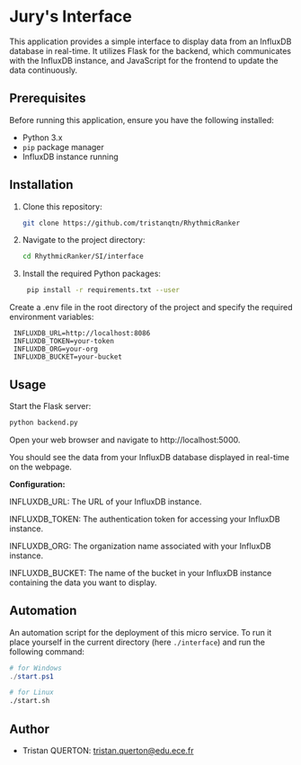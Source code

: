 # Jury's Interface

This application provides a simple interface to display data from an InfluxDB database in real-time. It utilizes Flask for the backend, which communicates with the InfluxDB instance, and JavaScript for the frontend to update the data continuously.

## Prerequisites

Before running this application, ensure you have the following installed:

- Python 3.x
- `pip` package manager
- InfluxDB instance running

## Installation

1. Clone this repository:

   ```bash
   git clone https://github.com/tristanqtn/RhythmicRanker
   ```

2. Navigate to the project directory:

   ```bash
   cd RhythmicRanker/SI/interface
   ```

3. Install the required Python packages:

   ```bash
    pip install -r requirements.txt --user
   ```

Create a .env file in the root directory of the project and specify the required environment variables:

```
 INFLUXDB_URL=http://localhost:8086
 INFLUXDB_TOKEN=your-token
 INFLUXDB_ORG=your-org
 INFLUXDB_BUCKET=your-bucket
```

## Usage

Start the Flask server:

```bash
python backend.py
```

Open your web browser and navigate to http://localhost:5000.

You should see the data from your InfluxDB database displayed in real-time on the webpage.

**Configuration:**

INFLUXDB_URL: The URL of your InfluxDB instance.

INFLUXDB_TOKEN: The authentication token for accessing your InfluxDB instance.

INFLUXDB_ORG: The organization name associated with your InfluxDB instance.

INFLUXDB_BUCKET: The name of the bucket in your InfluxDB instance containing the data you want to display.

## Automation

An automation script for the deployment of this micro service. To run it place yourself in the current directory (here `./interface`) and run the following command:

```powershell
# for Windows
./start.ps1
```

```bash
# for Linux
./start.sh
```

## Author

- Tristan QUERTON: tristan.querton@edu.ece.fr
